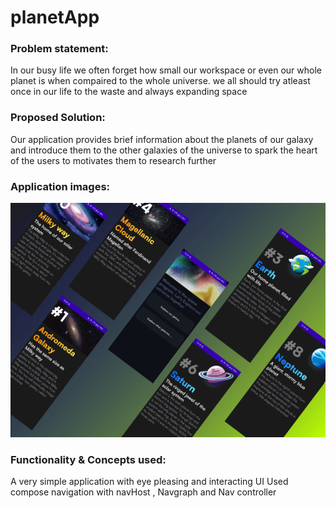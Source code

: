 # planetApp
### Problem statement:
In our busy life we often forget how small our workspace or even our whole planet is when compaired to the whole universe. we all should try atleast once in our life to
the waste and always expanding space
### Proposed Solution:
Our application provides brief information about the planets of our galaxy and introduce them to the other galaxies of the universe to spark the heart of the users to motivates 
them to research further
### Application images:
![image1](PLANETS.png)
### Functionality & Concepts used:
A very simple application with eye pleasing and interacting UI
Used compose navigation with navHost , Navgraph and Nav controller 
